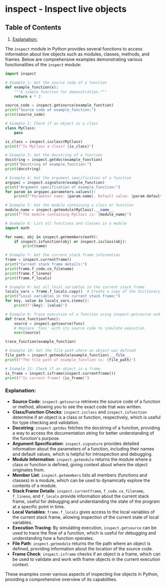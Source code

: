 # inspect - Inspect live objects
## Table of Contents

1. [Explanation:](#explanation)



The `inspect` module in Python provides several functions to access information about live objects such as modules, classes, methods, and frames. Below are comprehensive examples demonstrating various functionalities of the `inspect` module:

```python
import inspect

# Example 1: Get the source code of a function
def example_function(x):
    """A simple function for demonstration."""
    return x * 2

source_code = inspect.getsource(example_function)
print("Source code of example_function:")
print(source_code)

# Example 2: Check if an object is a class
class MyClass:
    pass

is_class = inspect.isclass(MyClass)
print(f"Is MyClass a class? {is_class}")

# Example 3: Get the docstring of a function
docstring = inspect.getdoc(example_function)
print("Docstring of example_function:")
print(docstring)

# Example 4: Get the argument specification of a function
argspec = inspect.signature(example_function)
print("Argument specification of example_function:")
for param in argspec.parameters.values():
    print(f"Parameter name: {param.name}, Default value: {param.default}")

# Example 5: Get the module containing a class or function
module_name = inspect.getmodule(MyClass).__name__
print(f"The module containing MyClass is: {module_name}")

# Example 6: List all functions and classes in a module
import math

for name, obj in inspect.getmembers(math):
    if inspect.isfunction(obj) or inspect.isclass(obj):
        print(name)

# Example 7: Get the current stack frame information
frame = inspect.currentframe()
print("Current stack frame details:")
print(frame.f_code.co_filename)
print(frame.f_lineno)
print(frame.f_locals)

# Example 8: Get all local variables in the current stack frame
locals_vars = frame.f_locals.copy()  # Create a copy of the dictionary
print("Local variables in the current stack frame:")
for key, value in locals_vars.items():
    print(f"{key}: {value}")

# Example 9: Trace execution of a function using inspect.getsource and eval
def trace_function(func):
    source = inspect.getsource(func)
    # Replace 'func' with its source code to simulate execution
    exec(source)

trace_function(example_function)

# Example 10: Get the file path where an object was defined
file_path = inspect.getmodule(example_function).__file__
print(f"The file path of example_function is: {file_path}")

# Example 11: Check if an object is a frame
is_frame = inspect.isframe(inspect.currentframe())
print(f"Is current frame? {is_frame}")
```

### Explanation:

- **Source Code**: `inspect.getsource` retrieves the source code of a function or method, allowing you to see the exact code that was written.
- **Class/Function Checks**: `inspect.isclass` and `inspect.isfunction` determine if an object is a class or function, respectively, which is useful for type checking and validation.
- **Docstring**: `inspect.getdoc` fetches the docstring of a function, providing a way to access the documentation string for better understanding of the function's purpose.
- **Argument Specification**: `inspect.signature` provides detailed information about the parameters of a function, including their names and default values, which is helpful for introspection and debugging.
- **Module Information**: `inspect.getmodule` returns the module where a class or function is defined, giving context about where the object originates from.
- **Member List**: `inspect.getmembers` lists all members (functions and classes) in a module, which can be used to dynamically explore the contents of a module.
- **Stack Frame Details**: `inspect.currentframe`, `f_code.co_filename`, `f_lineno`, and `f_locals` provide information about the current stack frame, useful for debugging and understanding the state of the program at a specific point in time.
- **Local Variables**: `frame.f_locals` gives access to the local variables of the current stack frame, allowing inspection of the current state of local variables.
- **Execution Tracing**: By simulating execution, `inspect.getsource` can be used to trace the flow of a function, which is useful for debugging and understanding how a function operates.
- **File Path**: `inspect.getmodule` returns the file path where an object is defined, providing information about the location of the source code.
- **Frame Check**: `inspect.isframe` checks if an object is a frame, which can be used to validate and work with frame objects in the current execution context.

These examples cover various aspects of inspecting live objects in Python, providing a comprehensive overview of its capabilities.
